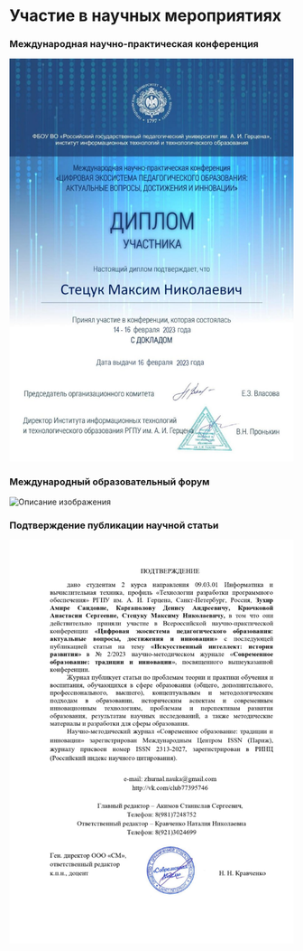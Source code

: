 # Участие в научных мероприятиях

### Международная научно-практическая конференция

![Описание изображения](Международная_научно-практическая_конференция.png)

### Международный образовательный форум

![Описание изображения](Международный_образовательный_форум.png)

### Подтверждение публикации научной статьи

![Описание изображения](Подтверждение_публикации.png)
